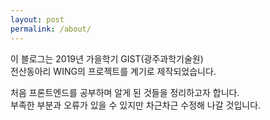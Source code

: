 ```yaml
---
layout: post
permalink: /about/
---
```


이 블로그는 2019년 가을학기 GIST(광주과학기술원)<br>전산동아리 WING의 프로젝트를 계기로 제작되었습니다.

처음 프론트엔드를 공부하며 알게 된 것들을 정리하고자 합니다.<br>
부족한 부분과 오류가 있을 수 있지만 차근차근 수정해 나갈 것입니다.
